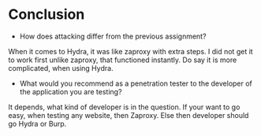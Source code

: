 # Conclusion

- How does attacking differ from the previous assignment?

When it comes to Hydra, it was like zaproxy with extra steps. I did not get it to work first unlike zaproxy, that functioned instantly. Do say it is more complicated, when using Hydra. 

- What would you recommend as a penetration tester to the developer of the application you are testing?

It depends, what kind of developer is in the question. If your want to go easy, when testing any website, then Zaproxy. Else then developer should go Hydra or Burp.
